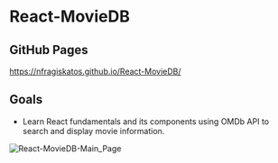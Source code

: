 # React-MovieDB
 
## GitHub Pages
https://nfragiskatos.github.io/React-MovieDB/

## Goals
* Learn React fundamentals and its components using OMDb API to search and display movie information.

![React-MovieDB-Main_Page](https://user-images.githubusercontent.com/38383279/118371056-98805580-b55f-11eb-8bdd-9bb1870281ed.png)
